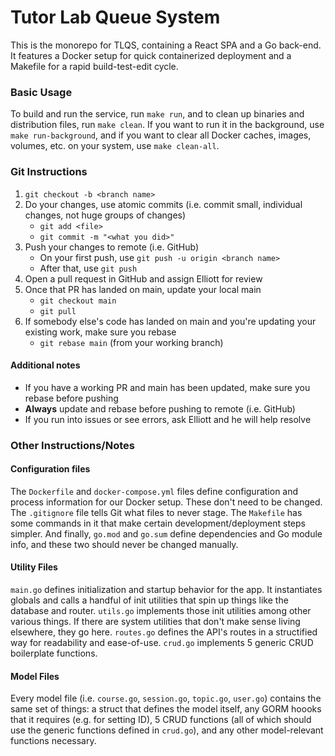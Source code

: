 # Tutor Lab Queue System
This is the monorepo for TLQS, containing a React SPA and a Go back-end. It features a Docker setup for quick containerized deployment and a Makefile for a rapid build-test-edit cycle.

### Basic Usage

To build and run the service, run `make run`, and to clean up binaries and distribution files, run `make clean`. If you want to run it in the background, use `make run-background`, and if you want to clear all Docker caches, images, volumes, etc. on your system, use `make clean-all`.

### Git Instructions

1. `git checkout -b <branch name>`
2. Do your changes, use atomic commits (i.e. commit small, individual changes, not huge groups of changes)
    - `git add <file>`
    - `git commit -m "<what you did>"`
3. Push your changes to remote (i.e. GitHub)
    - On your first push, use `git push -u origin <branch name>`
    - After that, use `git push`
4. Open a pull request in GitHub and assign Elliott for review
5. Once that PR has landed on main, update your local main
    - `git checkout main`
    - `git pull`
6. If somebody else's code has landed on main and you're updating your existing work, make sure you rebase
    - `git rebase main` (from your working branch)

#### Additional notes

- If you have a working PR and main has been updated, make sure you rebase before pushing
- **Always** update and rebase before pushing to remote (i.e. GitHub)
- If you run into issues or see errors, ask Elliott and he will help resolve

### Other Instructions/Notes

#### Configuration files

The `Dockerfile` and `docker-compose.yml` files define configuration and process information for our Docker setup. These don't need to be changed. The `.gitignore` file tells Git what files to never stage. The `Makefile` has some commands in it that make certain development/deployment steps simpler. And finally, `go.mod` and `go.sum` define dependencies and Go module info, and these two should never be changed manually.

#### Utility Files

`main.go` defines initialization and startup behavior for the app. It instantiates globals and calls a handful of init utilities that spin up things like the database and router. `utils.go` implements those init utilities among other various things. If there are system utilities that don't make sense living elsewhere, they go here. `routes.go` defines the API's routes in a structified way for readability and ease-of-use. `crud.go` implements 5 generic CRUD boilerplate functions.

#### Model Files

Every model file (i.e. `course.go`, `session.go`, `topic.go`, `user.go`) contains the same set of things: a struct that defines the model itself, any GORM hoooks that it requires (e.g. for setting ID), 5 CRUD functions (all of which should use the generic functions defined in `crud.go`), and any other model-relevant functions necessary.
